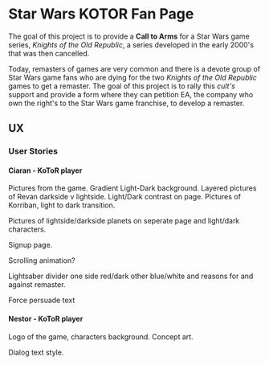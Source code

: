 # Star Wars KOTOR Fan Page

The goal of this project is to provide a __Call to Arms__ for a Star Wars game series, _Knights of the Old Republic_, a series developed in the early 2000's that was then cancelled.

Today, remasters of games are very common and there is a devote group of Star Wars game fans who are dying for the two _Knights of the Old Republic_ games to get a remaster. The goal of this project is to rally this _cult's_ support and provide a form where they can petition EA, the company who own the right's to the Star Wars game franchise, to develop a remaster.

## UX

### User Stories

#### Ciaran - KoToR player

Pictures from the game. Gradient Light-Dark background. Layered pictures of Revan darkside v lightside. Light/Dark contrast on page. Pictures of Korriban, light to dark transition.

Pictures of lightside/darkside planets on seperate page and light/dark characters.

Signup page.

Scrolling animation?

Lightsaber divider one side red/dark other blue/white and reasons for and against remaster.

Force persuade text


#### Nestor - KoToR player

Logo of the game, characters background. Concept art.

Dialog text style.
